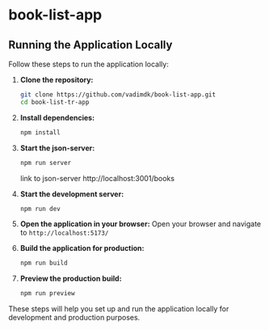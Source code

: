 # book-list-app

## Running the Application Locally

Follow these steps to run the application locally:

1. **Clone the repository:**

   ```sh
   git clone https://github.com/vadimdk/book-list-app.git
   cd book-list-tr-app
   ```

2. **Install dependencies:**

   ```sh
   npm install
   ```

3. **Start the json-server:**

   ```sh
   npm run server
   ```

   link to json-server http://localhost:3001/books

4. **Start the development server:**

   ```sh
   npm run dev
   ```

5. **Open the application in your browser:**
   Open your browser and navigate to `http://localhost:5173/`

6. **Build the application for production:**

   ```sh
   npm run build
   ```

7. **Preview the production build:**
   ```sh
   npm run preview
   ```

These steps will help you set up and run the application locally for development and production purposes.
